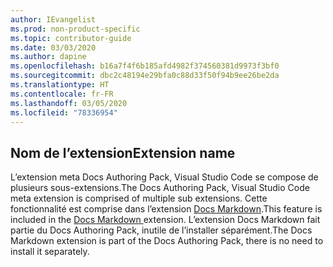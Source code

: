 ```yaml
---
author: IEvangelist
ms.prod: non-product-specific
ms.topic: contributor-guide
ms.date: 03/03/2020
ms.author: dapine
ms.openlocfilehash: b16a7f4f6b185afd4982f374560381d9973f3bf0
ms.sourcegitcommit: dbc2c48194e29bfa0c88d33f50f94b9ee26be2da
ms.translationtype: HT
ms.contentlocale: fr-FR
ms.lasthandoff: 03/05/2020
ms.locfileid: "78336954"
---
```

## <a name="extension-name"></a><span data-ttu-id="87ba8-101">Nom de l’extension</span><span class="sxs-lookup"><span data-stu-id="87ba8-101">Extension name</span></span>

<span data-ttu-id="87ba8-102">L’extension meta Docs Authoring Pack, Visual Studio Code se compose de plusieurs sous-extensions.</span><span class="sxs-lookup"><span data-stu-id="87ba8-102">The Docs Authoring Pack, Visual Studio Code meta extension is comprised of multiple sub extensions.</span></span> <span data-ttu-id="87ba8-103">Cette fonctionnalité est comprise dans l’extension <a href="https://marketplace.visualstudio.com/items?itemName=docsmsft.docs-markdown" target="_blank">Docs Markdown<span class="docon docon-navigate-external x-hidden-focus"></span></a>.</span><span class="sxs-lookup"><span data-stu-id="87ba8-103">This feature is included in the <a href="https://marketplace.visualstudio.com/items?itemName=docsmsft.docs-markdown" target="_blank">Docs Markdown <span class="docon docon-navigate-external x-hidden-focus"></span></a> extension.</span></span> <span data-ttu-id="87ba8-104">L’extension Docs Markdown fait partie du Docs Authoring Pack, inutile de l’installer séparément.</span><span class="sxs-lookup"><span data-stu-id="87ba8-104">The Docs Markdown extension is part of the Docs Authoring Pack, there is no need to install it separately.</span></span>
